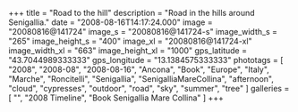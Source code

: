 +++
title = "Road to the hill"
description = "Road in the hills around Senigallia."
date = "2008-08-16T14:17:24.000"
image = "20080816@141724"
image_s = "20080816@141724-s"
image_width_s = "265"
image_height_s = "400"
image_xl = "20080816@141724-xl"
image_width_xl = "663"
image_height_xl = "1000"
gps_latitude = "43.7044989333333"
gps_longitude = "13.1384575333333"
phototags = [ "2008", "2008-08", "2008-08-16", "Ancona", "Book", "Europe", "Italy", "Marche", "Roncitelli", "Senigallia", "SenigalliaMareCollina", "afternoon", "cloud", "cypresses", "outdoor", "road", "sky", "summer", "tree" ]
galleries = [ "", "2008 Timeline", "Book Senigallia Mare Collina" ]
+++
